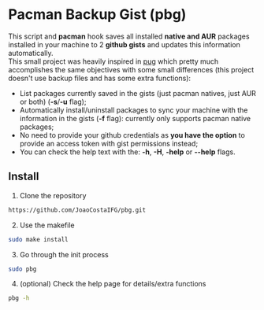 # Pacman Backup Gist (pbg)

This script and **pacman** hook saves all installed **native and AUR** packages
installed in your machine to 2 **github gists** and updates this information
automatically.  
This small project was heavily inspired in [pug](https://github.com/Ventto/pug) which
pretty much accomplishes the same objectives with some small differences (this project
doesn't use backup files and has some extra functions):

- List packages currently saved in the gists (just pacman natives, just AUR or both)
(**-s**/**-u** flag);  
- Automatically install/uninstall packages to sync your machine with the information
in the gists (**-f** flag): currently only supports pacman native packages;  
- No need to provide your github credentials as **you have the option** to provide
an access token with gist permissions instead;  
- You can check the help text with the: **-h**, **-H**, **-help** or **--help** flags.

## Install

1. Clone the repository
```sh
https://github.com/JoaoCostaIFG/pbg.git
```
2. Use the makefile
```sh
sudo make install
```
3. Go through the init process
```sh
sudo pbg
```
4. (optional) Check the help page for details/extra functions
```sh
pbg -h
```
